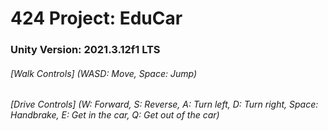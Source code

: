 # 424 Project: EduCar

### Unity Version: 2021.3.12f1 LTS

###### [Walk Controls] (WASD: Move, Space: Jump)
###### [Drive Controls] (W: Forward, S: Reverse, A: Turn left, D: Turn right, Space: Handbrake, E: Get in the car, Q: Get out of the car)
